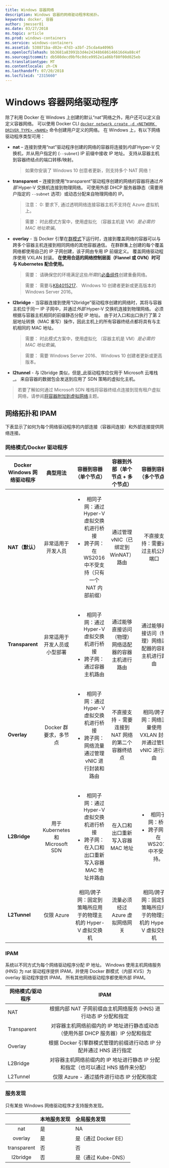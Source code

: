 ```yaml
---
title: Windows 容器网络
description: Windows 容器的网络驱动程序和拓扑。
keywords: docker, 容器
author: jmesser81
ms.date: 03/27/2018
ms.topic: article
ms.prod: windows-containers
ms.service: windows-containers
ms.assetid: 538871ba-d02e-47d3-a3bf-25cda4a40965
ms.openlocfilehash: bb3681a83991b3d4e24348b686146616d4a88c4f
ms.sourcegitcommit: db508decd9bf6c0dce9952e1a86bf80f00d025eb
ms.translationtype: MT
ms.contentlocale: zh-CN
ms.lasthandoff: 07/20/2018
ms.locfileid: "2315660"
---
```

# <a name="windows-container-network-drivers"></a>Windows 容器网络驱动程序  

除了利用 Docker 在 Windows 上创建的默认“nat”网络之外，用户还可以定义自定义容器网络。 可以使用 Docker CLI [`docker network create -d <NETWORK DRIVER TYPE> <NAME>`](https://docs.docker.com/engine/reference/commandline/network_create/) 命令创建用户定义的网络。 在 Windows 上，有以下网络驱动程序类型可用：

- **nat** – 连接到使用“nat”驱动程序创建的网络的容器将连接到*内部* Hyper-V 交换机，并从用户指定的 (``--subnet``) IP 前缀中接收 IP 地址。 支持从容器主机到容器终结点的端口转移/映射。
  > 如果你安装了 Windows 10 创意者更新，则支持多个 NAT 网络！

- **transparent** – 连接到使用“transparent”驱动程序创建的网络的容器将通过*外部* Hyper-V 交换机连接到物理网络。 可使用外部 DHCP 服务器静态（需要用户指定的 ``--subnet`` 选项）或动态分配来自物理网络的 IP。 
  > 注意： 0: 要求下, 通过透明网络连接容器主机不支持在 Azure 虚拟机上。
  
  > 需要： 时此模式方案中，使用虚拟化 （容器主机是 VM）_是必需的 MAC 地址欺骗_。

- **overlay** - 当 Docker 引擎在[群模式](../manage-containers/swarm-mode.md)下运行时，连接到覆盖网络的容器可以与跨多个容器主机连接到相同网络的其他容器通信。 在群群集上创建的每个覆盖网络都使用自己的 IP 子网创建，该子网由专用 IP 前缀定义。 覆盖网络驱动程序使用 VXLAN 封装。 **在使用合适的网络控制层面（Flannel 或 OVN）时可与 Kubernetes 配合使用。**
  > 需要： 请确保您的环境满足这些*所需*的[必备组件](https://docs.docker.com/network/overlay/#operations-for-all-overlay-networks)创建重叠网络。

  > 需要： 需要与[KB4015217](https://support.microsoft.com/en-us/help/4015217/windows-10-update-kb4015217)、 Windows 10 创建者更新或更高版本的 Windows Server 2016。

- **l2bridge** - 当容器连接到使用“l2bridge”驱动程序创建的网络时，其将与容器主机位于同一 IP 子网中，并通过*外部* Hyper-V 交换机连接到物理网络。 必须根据与容器主机相同的前缀静态分配 IP 地址。 由于对入口和出口执行了第 2 层地址转换（MAC 重写）操作，因此主机上的所有容器终结点都将具有与主机相同的 MAC 地址。
  > 需要： 时此模式方案中，使用虚拟化 （容器主机是 VM）_是必需的 MAC 地址欺骗_。
  
  > 需要： 需要 Windows Server 2016、 Windows 10 创建者更新或更高版本。

- **l2tunnel** - 与 l2bridge 类似，但是_此驱动程序应仅用于 Microsoft 云堆栈_。 来自容器的数据包会发送到应用了 SDN 策略的虚拟化主机。

> 若要了解如何通过 Microsoft SDN 堆栈将容器终结点连接到现有租户虚拟网络，请参阅[将容器附加到虚拟网络](https://technet.microsoft.com/en-us/windows-server-docs/networking/sdn/manage/connect-container-endpoints-to-a-tenant-virtual-network)主题。


## <a name="network-topologies-and-ipam"></a>网络拓扑和 IPAM
下表显示了如何为每个网络驱动程序的内部连接（容器间连接）和外部连接提供网络连接。

### <a name="networking-modes--docker-drivers"></a>网络模式/Docker 驱动程序

  | Docker Windows 网络驱动程序 | 典型用法 | 容器到容器（单个节点） | 容器到外部（单个节点 + 多个节点） | 容器到容器（多个节点） |
  |-------------------------------|:------------:|:------------------------------------:|:------------------------------------------------:|:-----------------------------------:|
  | **NAT（默认）** | 非常适用于开发人员 | <ul><li>相同子网：通过 Hyper-V 虚拟交换机进行桥接</li><li> 跨子网：在 WS2016 中不受支持（只有一个 NAT 内部前缀）</li></ul> | 通过管理 vNIC（已绑定到 WinNAT）路由 | 不直接支持：需要通过主机公开端口 |
  | **Transparent** | 非常适用于开发人员或小型部署 | <ul><li>相同子网：通过 Hyper-V 虚拟交换机进行桥接</li><li>跨子网：通过容器主机路由</li></ul> | 通过能够直接访问（物理）网络适配器的容器主机进行路由 | 通过能够直接访问（物理）网络适配器的容器主机进行路由 |
  | **Overlay** | Docker 群要求，多节点 | <ul><li>相同子网：通过 Hyper-V 虚拟交换机进行桥接</li><li>跨子网：网络流量通过管理 vNIC 进行封装和路由</li></ul> | 不直接支持 - 需要连接到 NAT 网络的第二个容器终结点 | 相同/跨子网：网络流量使用 VXLAN 封装并通过管理 vNIC 进行路由 |
  | **L2Bridge** | 用于 Kubernetes 和 Microsoft SDN | <ul><li>相同子网：通过 Hyper-V 虚拟交换机进行桥接</li><li> 跨子网：在入口和出口重新写入容器 MAC 地址并路由</li></ul> | 在入口和出口重新写入容器 MAC 地址 | <ul><li>相同子网：桥接</li><li>跨子网：在 WS2016 中不受支持。</li></ul> |
  | **L2Tunnel**| 仅限 Azure | 相同/跨子网：固定到策略所应用于的物理主机的 Hyper-V 虚拟交换机 | 流量必须经过 Azure 虚拟网络网关 | 相同/跨子网：固定到策略所应用于的物理主机的 Hyper-V 虚拟交换机 |

### <a name="ipam"></a>IPAM 
系统以不同方式为每个网络驱动程序分配 IP 地址。 Windows 使用主机网络服务 (HNS) 为 nat 驱动程序提供 IPAM，并使用 Docker 群模式（内部 KVS）为 overlay 驱动程序提供 IPAM。 所有其他网络驱动程序都使用外部 IPAM。

| 网络模式/驱动程序 | IPAM |
| -------------------------|:----:|
| NAT | 根据内部 NAT 子网前缀由主机网络服务 (HNS) 进行动态 IP 分配和指定 |
| Transparent | 对容器主机网络前缀内的 IP 地址进行静态或动态（使用外部 DHCP 服务器）IP 分配和指定 |
| Overlay | 根据 Docker 引擎群模式管理的前缀进行动态 IP 分配并通过 HNS 进行指定 |
| L2Bridge | 对容器主机网络前缀内的 IP 地址进行静态 IP 分配和指定（也可以通过 HNS 插件来分配） |
| L2Tunnel | 仅限 Azure - 通过插件进行动态 IP 分配和指定 |

### <a name="service-discovery"></a>服务发现
只有某些 Windows 网络驱动程序才支持服务发现。

|  | 本地服务发现  | 全局服务发现 |
| :---: | :---------------     |  :---                |
| nat | 是 | NA |  
| overlay | 是 | 是（通过 Docker EE） |
| transparent | 否 | 否 |
| l2bridge | 否 | 是（通过 Kube-DNS） |
